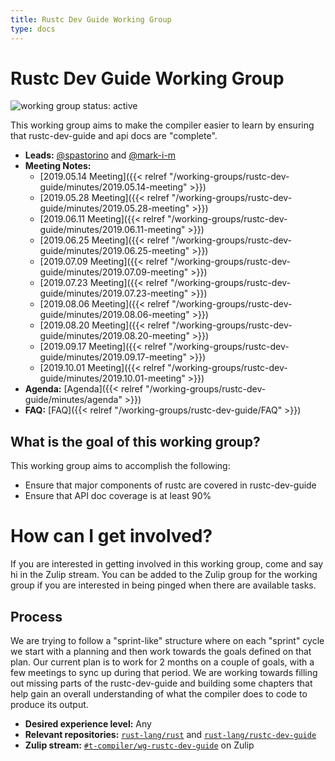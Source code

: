 ```yaml
---
title: Rustc Dev Guide Working Group
type: docs
---
```

# Rustc Dev Guide Working Group
![working group status: active][status]

This working group aims to make the compiler easier to learn by ensuring that rustc-dev-guide and api docs are "complete".

- **Leads:**  [@spastorino][spastorino] and [@mark-i-m][markim]
- **Meeting Notes:** 
    - [2019.05.14 Meeting]({{< relref "/working-groups/rustc-dev-guide/minutes/2019.05.14-meeting" >}})
    - [2019.05.28 Meeting]({{< relref "/working-groups/rustc-dev-guide/minutes/2019.05.28-meeting" >}})
    - [2019.06.11 Meeting]({{< relref "/working-groups/rustc-dev-guide/minutes/2019.06.11-meeting" >}})
    - [2019.06.25 Meeting]({{< relref "/working-groups/rustc-dev-guide/minutes/2019.06.25-meeting" >}})
    - [2019.07.09 Meeting]({{< relref "/working-groups/rustc-dev-guide/minutes/2019.07.09-meeting" >}})
    - [2019.07.23 Meeting]({{< relref "/working-groups/rustc-dev-guide/minutes/2019.07.23-meeting" >}})
    - [2019.08.06 Meeting]({{< relref "/working-groups/rustc-dev-guide/minutes/2019.08.06-meeting" >}})
    - [2019.08.20 Meeting]({{< relref "/working-groups/rustc-dev-guide/minutes/2019.08.20-meeting" >}})
    - [2019.09.17 Meeting]({{< relref "/working-groups/rustc-dev-guide/minutes/2019.09.17-meeting" >}})
    - [2019.10.01 Meeting]({{< relref "/working-groups/rustc-dev-guide/minutes/2019.10.01-meeting" >}})
- **Agenda:** [Agenda]({{< relref "/working-groups/rustc-dev-guide/minutes/agenda" >}})
- **FAQ:** [FAQ]({{< relref "/working-groups/rustc-dev-guide/FAQ" >}})

[status]: https://img.shields.io/badge/status-active-brightgreen.svg?style=for-the-badge
[spastorino]: https://github.com/spastorino
[markim]: https://github.com/mark-i-m

## What is the goal of this working group?
This working group aims to accomplish the following:

- Ensure that major components of rustc are covered in rustc-dev-guide
- Ensure that API doc coverage is at least 90%

# How can I get involved?
If you are interested in getting involved in this working group, come and say hi in the Zulip
stream. You can be added to the Zulip group for the working group if you are interested in being
pinged when there are available tasks.

## Process
We are trying to follow a "sprint-like" structure where on each "sprint" cycle we start with a planning and then
work towards the goals defined on that plan. Our current plan is to work for 2 months on a couple of goals, with a few meetings to sync up during that period. We are working towards filling out missing parts of the rustc-dev-guide and building some chapters that help gain an overall understanding of what the compiler does to code to produce its output.

- **Desired experience level:** Any
- **Relevant repositories:** [`rust-lang/rust`][rust-repo] and [`rust-lang/rustc-dev-guide`][rustc-dev-guide-repo]
- **Zulip stream:** [`#t-compiler/wg-rustc-dev-guide`][zulip] on Zulip

[rust-repo]: https://github.com/rust-lang/rust
[rustc-dev-guide-repo]: https://github.com/rust-lang/rustc-dev-guide
[zulip]: https://rust-lang.zulipchat.com/#narrow/stream/196385-t-compiler.2Fwg-rustc-dev-guide

